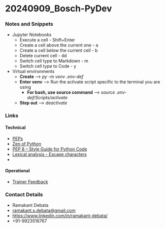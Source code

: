 # 20240909_Bosch-PyDev

### Notes and Snippets
* Jupyter Notebooks
    * Execute a cell - Shift+Enter
    * Create a cell above the current one -  a
    * Create a cell below the current cell - b
    * Delete current cell - dd
    * Switch cell type to Markdown - m
    * Switch cell type to Code - y
* Virtual environments
    * **Create** --> _py -m venv .env-def_
    * **Enter venv** --> Run the activate script specific to the terminal you are using
        * **For bash, use source command** --> _source .env-def/Scripts/activate_
    * **Step out** --> _deactivate_
### Links
#### Technical
* [PEPs](https://peps.python.org/)
* [Zen of Python](https://peps.python.org/pep-0020/)
* [PEP 8 – Style Guide for Python Code](https://peps.python.org/pep-0008/)
* [Lexical analysis - Escape characters](https://docs.python.org/3/reference/lexical_analysis.html#escape-sequences)
* 

#### Operational
* [Trainer Feedback](https://forms.gle/1H8qD3WbMef3pP4m9)

### Contact Details
* Ramakant Debata
* ramakant.s.debata@gmail.com
* https://www.linkedin.com/in/ramakant-debata/
* +91-9923516767